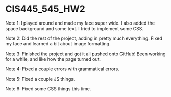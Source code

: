 # CIS445_545_HW2
Note 1: I played around and made my face super wide. I also added the space background and some text. I tried to implement some CSS.

Note 2: Did the rest of the project, adding in pretty much everything. Fixed my face and learned a bit about image formatting.

Note 3: Finished the project and got it all pushed onto GitHub! Been working for a while, and like how the page turned out.

Note 4: Fixed a couple errors with grammatical errors.

Note 5: Fixed a couple JS things.

Note 6: Fixed some CSS things this time.